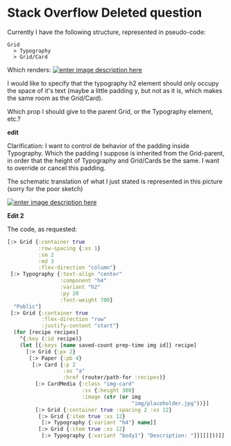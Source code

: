 # Stack Overflow Deleted question

Currently I have the following structure, represented in pseudo-code:
```
Grid
  > Typography
  > Grid/Card
```

Which renders:
[![enter image description here][1]][1]

I would like to specify that the typography h2 element should only occupy the space of it's text (maybe a little padding y, but not as it is, which makes the same room as the Grid/Card).

Which prop I should give to the parent Grid, or the Typography element, etc.?

**edit**

Clarification: I want to control de behavior of the padding inside Typography. Which the padding I suppose is inherited from the Grid-parent, in order that the height of Typography and Grid/Cards be the same. I want to override or cancel this padding.

The schematic translation of what I just stated is represented in this picture (sorry for the poor sketch)

[![enter image description here][2]][2]

**Edit 2**

The code, as requested:

```clojure
[:> Grid {:container true
          :row-spacing {:xs 1}
          :sm 2
          :md 3
          :flex-direction "column"}
 [:> Typography {:text-align "center"
                 :component "h4"
                 :variant "h2"
                 :py 20
                 :font-weight 700}
  "Public"]
 [:> Grid {:container true
           :flex-direction "row"
           :justify-content "start"}
  (for [recipe recipes]
    ^{:key (:id recipe)}
    (let [{:keys [name saved-count prep-time img id]} recipe]
      [:> Grid {:px 2}
       [:> Paper {:pb 4}
        [:> Card {:p 2
                  :as "a"
                  :href (router/path-for :recipes)}
         [:> CardMedia {:class "img-card"
                        :sx {:height 300}
                        :image (str (or img
                                        "img/placeholder.jpg"))}]
         [:> Grid {:container true :spacing 2 :xs 12}
          [:> Grid {:item true :xs 12}
           [:> Typography {:variant "h4"} name]]
          [:> Grid {:item true :xs 12}
           [:> Typography {:variant "body1"} "Description: "]]]]]]))]]
```


  [1]: https://i.stack.imgur.com/j5j0p.jpg
  [2]: https://i.stack.imgur.com/50wYp.jpg
